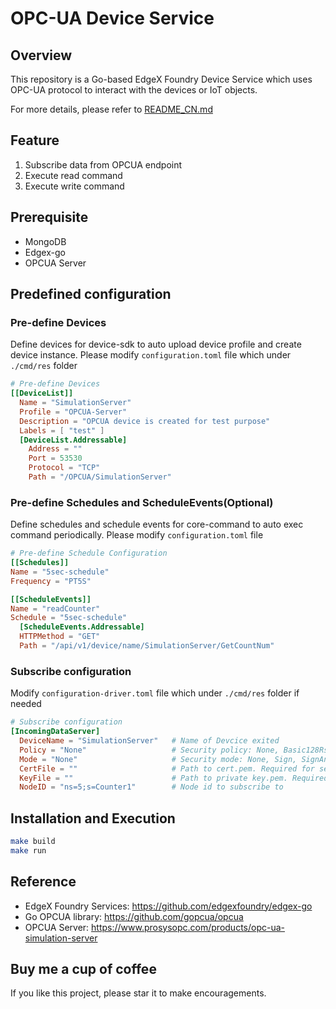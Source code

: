 # OPC-UA Device Service

## Overview
This repository is a Go-based EdgeX Foundry Device Service which uses OPC-UA protocol to interact with the devices or IoT objects.



For more details, please refer to [README_CN.md](https://github.com/Burning1020/device-opcua-go/blob/master/README_CN.md)

## Feature

1. Subscribe data from OPCUA endpoint
2. Execute read command
2. Execute write command

## Prerequisite
* MongoDB
* Edgex-go
* OPCUA Server

## Predefined configuration

### Pre-define Devices
Define devices for device-sdk to auto upload device profile and create device instance. Please modify `configuration.toml` file which under `./cmd/res` folder
```toml
# Pre-define Devices
[[DeviceList]]
  Name = "SimulationServer"
  Profile = "OPCUA-Server"
  Description = "OPCUA device is created for test purpose"
  Labels = [ "test" ]
  [DeviceList.Addressable]
    Address = ""
    Port = 53530
    Protocol = "TCP"
    Path = "/OPCUA/SimulationServer"
```

### Pre-define Schedules and ScheduleEvents(Optional)
Define schedules and schedule events for core-command to auto exec command periodically. Please modify `configuration.toml` file
```toml
# Pre-define Schedule Configuration
[[Schedules]]
Name = "5sec-schedule"
Frequency = "PT5S"

[[ScheduleEvents]]
Name = "readCounter"
Schedule = "5sec-schedule"
  [ScheduleEvents.Addressable]
  HTTPMethod = "GET"
  Path = "/api/v1/device/name/SimulationServer/GetCountNum"
```
### Subscribe configuration
Modify `configuration-driver.toml` file which under `./cmd/res` folder if needed
```toml
# Subscribe configuration
[IncomingDataServer]
  DeviceName = "SimulationServer"   # Name of Devcice exited
  Policy = "None"                   # Security policy: None, Basic128Rsa15, Basic256, Basic256Sha256. Default: auto
  Mode = "None"                     # Security mode: None, Sign, SignAndEncrypt. Default: auto
  CertFile = ""                     # Path to cert.pem. Required for security mode/policy != None
  KeyFile = ""                      # Path to private key.pem. Required for security mode/policy != None
  NodeID = "ns=5;s=Counter1"        # Node id to subscribe to
```

## Installation and Execution
```bash
make build
make run
```

## Reference
* EdgeX Foundry Services: https://github.com/edgexfoundry/edgex-go
* Go OPCUA library: https://github.com/gopcua/opcua
* OPCUA Server: https://www.prosysopc.com/products/opc-ua-simulation-server

## Buy me a cup of coffee
If you like this project, please star it to make encouragements.